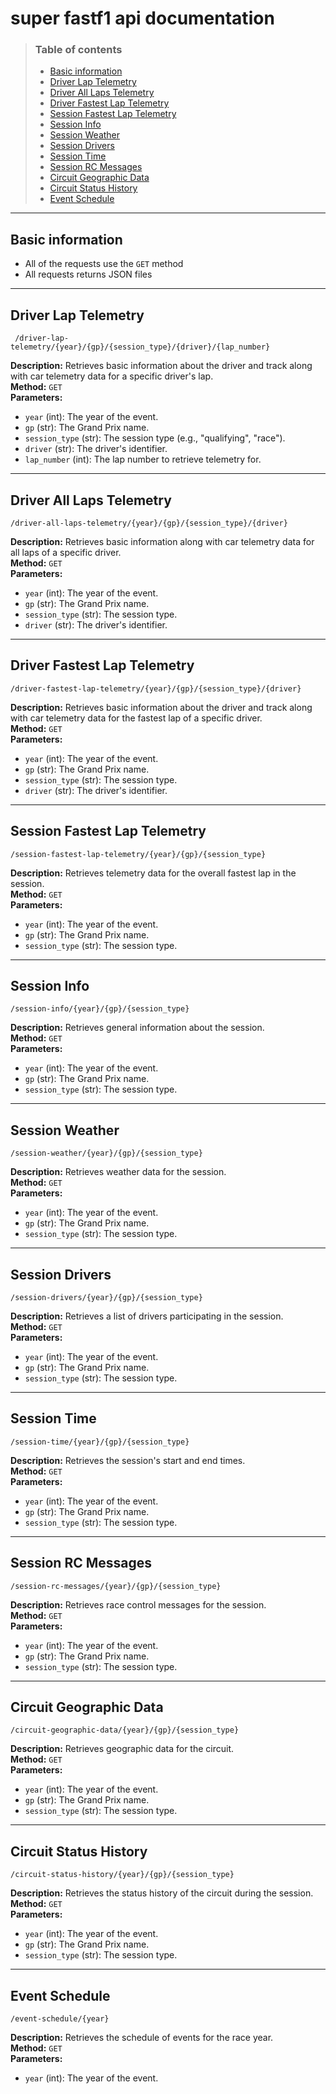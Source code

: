 # super fastf1 api documentation

> ### Table of contents
> * [Basic information](#basic-information)
> * [Driver Lap Telemetry](#driver-lap-telemetry)
> * [Driver All Laps Telemetry](#driver-all-laps-telemetry)
> * [Driver Fastest Lap Telemetry](#driver-fastest-lap-telemetry)
> * [Session Fastest Lap Telemetry](#session-fastest-lap-telemetry)
> * [Session Info](#session-info)
> * [Session Weather](#session-weather)
> * [Session Drivers](#session-drivers)
> * [Session Time](#session-time)
> * [Session RC Messages](#session-rc-messages)
> * [Circuit Geographic Data](#circuit-geographic-data)
> * [Circuit Status History](#circuit-status-history)
> * [Event Schedule](#event-schedule)

---
## Basic information

* All of the requests use the `GET` method
* All requests returns JSON files

---
## Driver Lap Telemetry

 ` /driver-lap-telemetry/{year}/{gp}/{session_type}/{driver}/{lap_number}`

**Description:** Retrieves basic information about the driver and track along with car telemetry data for a specific driver's lap.  
**Method:** `GET`  
**Parameters:**
- `year` (int): The year of the event.
- `gp` (str): The Grand Prix name.
- `session_type` (str): The session type (e.g., "qualifying", "race").
- `driver` (str): The driver's identifier.
- `lap_number` (int): The lap number to retrieve telemetry for.


---
## Driver All Laps Telemetry

`/driver-all-laps-telemetry/{year}/{gp}/{session_type}/{driver}`

**Description:** Retrieves basic information along with car telemetry data for all laps of a specific driver.  
**Method:** `GET`  
**Parameters:**
- `year` (int): The year of the event.
- `gp` (str): The Grand Prix name.
- `session_type` (str): The session type.
- `driver` (str): The driver's identifier.

---
## Driver Fastest Lap Telemetry
`/driver-fastest-lap-telemetry/{year}/{gp}/{session_type}/{driver}`

**Description:** Retrieves basic information about the driver and track along with car telemetry data for the fastest lap of a specific driver.  
**Method:** `GET`  
**Parameters:**
- `year` (int): The year of the event.
- `gp` (str): The Grand Prix name.
- `session_type` (str): The session type.
- `driver` (str): The driver's identifier.

---
## Session Fastest Lap Telemetry

`/session-fastest-lap-telemetry/{year}/{gp}/{session_type}`

**Description:** Retrieves telemetry data for the overall fastest lap in the session.  
**Method:** `GET`  
**Parameters:**
- `year` (int): The year of the event.
- `gp` (str): The Grand Prix name.
- `session_type` (str): The session type.

---
## Session Info

`/session-info/{year}/{gp}/{session_type}`

**Description:** Retrieves general information about the session.  
**Method:** `GET`  
**Parameters:**
- `year` (int): The year of the event.
- `gp` (str): The Grand Prix name.
- `session_type` (str): The session type.

---
## Session Weather

`/session-weather/{year}/{gp}/{session_type}`

**Description:** Retrieves weather data for the session.  
**Method:** `GET`  
**Parameters:**
- `year` (int): The year of the event.
- `gp` (str): The Grand Prix name.
- `session_type` (str): The session type.

---

## Session Drivers

`/session-drivers/{year}/{gp}/{session_type}`

**Description:** Retrieves a list of drivers participating in the session.  
**Method:** `GET`  
**Parameters:**
- `year` (int): The year of the event.
- `gp` (str): The Grand Prix name.
- `session_type` (str): The session type.

---

## Session Time

`/session-time/{year}/{gp}/{session_type}`

**Description:** Retrieves the session's start and end times.  
**Method:** `GET`  
**Parameters:**
- `year` (int): The year of the event.
- `gp` (str): The Grand Prix name.
- `session_type` (str): The session type.

---

## Session RC Messages

`/session-rc-messages/{year}/{gp}/{session_type}`

**Description:** Retrieves race control messages for the session.  
**Method:** `GET`  
**Parameters:**
- `year` (int): The year of the event.
- `gp` (str): The Grand Prix name.
- `session_type` (str): The session type.

---

## Circuit Geographic Data

`/circuit-geographic-data/{year}/{gp}/{session_type}`

**Description:** Retrieves geographic data for the circuit.  
**Method:** `GET`  
**Parameters:**
- `year` (int): The year of the event.
- `gp` (str): The Grand Prix name.
- `session_type` (str): The session type.

---

## Circuit Status History

`/circuit-status-history/{year}/{gp}/{session_type}`


**Description:** Retrieves the status history of the circuit during the session.  
**Method:** `GET`  
**Parameters:**
- `year` (int): The year of the event.
- `gp` (str): The Grand Prix name.
- `session_type` (str): The session type.

---

## Event Schedule

`/event-schedule/{year}`

**Description:** Retrieves the schedule of events for the race year.  
**Method:** `GET`  
**Parameters:**
- `year` (int): The year of the event.